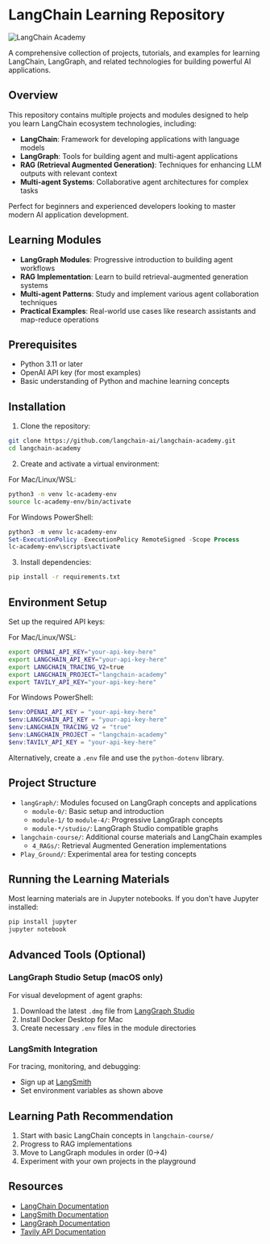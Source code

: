 # LangChain Learning Repository

![LangChain Academy](<https://cdn.prod.website-files.com/65b8cd72835ceeacd4449a53/66e9eba1020525eea7873f96_LCA-big-green%20(2).svg>)

A comprehensive collection of projects, tutorials, and examples for learning LangChain, LangGraph, and related technologies for building powerful AI applications.

## Overview

This repository contains multiple projects and modules designed to help you learn LangChain ecosystem technologies, including:

-   **LangChain**: Framework for developing applications with language models
-   **LangGraph**: Tools for building agent and multi-agent applications
-   **RAG (Retrieval Augmented Generation)**: Techniques for enhancing LLM outputs with relevant context
-   **Multi-agent Systems**: Collaborative agent architectures for complex tasks

Perfect for beginners and experienced developers looking to master modern AI application development.

## Learning Modules

-   **LangGraph Modules**: Progressive introduction to building agent workflows
-   **RAG Implementation**: Learn to build retrieval-augmented generation systems
-   **Multi-agent Patterns**: Study and implement various agent collaboration techniques
-   **Practical Examples**: Real-world use cases like research assistants and map-reduce operations

## Prerequisites

-   Python 3.11 or later
-   OpenAI API key (for most examples)
-   Basic understanding of Python and machine learning concepts

## Installation

1. Clone the repository:

```bash
git clone https://github.com/langchain-ai/langchain-academy.git
cd langchain-academy
```

2. Create and activate a virtual environment:

For Mac/Linux/WSL:

```bash
python3 -m venv lc-academy-env
source lc-academy-env/bin/activate
```

For Windows PowerShell:

```powershell
python3 -m venv lc-academy-env
Set-ExecutionPolicy -ExecutionPolicy RemoteSigned -Scope Process
lc-academy-env\scripts\activate
```

3. Install dependencies:

```bash
pip install -r requirements.txt
```

## Environment Setup

Set up the required API keys:

For Mac/Linux/WSL:

```bash
export OPENAI_API_KEY="your-api-key-here"
export LANGCHAIN_API_KEY="your-api-key-here"
export LANGCHAIN_TRACING_V2=true
export LANGCHAIN_PROJECT="langchain-academy"
export TAVILY_API_KEY="your-api-key-here"
```

For Windows PowerShell:

```powershell
$env:OPENAI_API_KEY = "your-api-key-here"
$env:LANGCHAIN_API_KEY = "your-api-key-here"
$env:LANGCHAIN_TRACING_V2 = "true"
$env:LANGCHAIN_PROJECT = "langchain-academy"
$env:TAVILY_API_KEY = "your-api-key-here"
```

Alternatively, create a `.env` file and use the `python-dotenv` library.

## Project Structure

-   `langGraph/`: Modules focused on LangGraph concepts and applications
    -   `module-0/`: Basic setup and introduction
    -   `module-1/` to `module-4/`: Progressive LangGraph concepts
    -   `module-*/studio/`: LangGraph Studio compatible graphs
-   `langchain-course/`: Additional course materials and LangChain examples
    -   `4_RAGs/`: Retrieval Augmented Generation implementations
-   `Play_Ground/`: Experimental area for testing concepts

## Running the Learning Materials

Most learning materials are in Jupyter notebooks. If you don't have Jupyter installed:

```bash
pip install jupyter
jupyter notebook
```

## Advanced Tools (Optional)

### LangGraph Studio Setup (macOS only)

For visual development of agent graphs:

1. Download the latest `.dmg` file from [LangGraph Studio](https://github.com/langchain-ai/langgraph-studio)
2. Install Docker Desktop for Mac
3. Create necessary `.env` files in the module directories

### LangSmith Integration

For tracing, monitoring, and debugging:

-   Sign up at [LangSmith](https://smith.langchain.com/)
-   Set environment variables as shown above

## Learning Path Recommendation

1. Start with basic LangChain concepts in `langchain-course/`
2. Progress to RAG implementations
3. Move to LangGraph modules in order (0→4)
4. Experiment with your own projects in the playground

## Resources

-   [LangChain Documentation](https://python.langchain.com/)
-   [LangSmith Documentation](https://docs.smith.langchain.com/)
-   [LangGraph Documentation](https://langchain-ai.github.io/langgraph/)
-   [Tavily API Documentation](https://tavily.com/)
